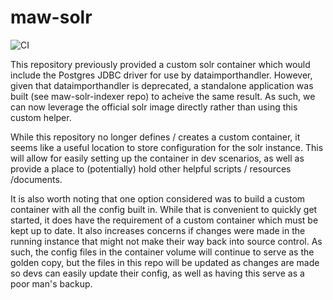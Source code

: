 # maw-solr

![CI](https://github.com/AerisG222/maw-solr/workflows/CI/badge.svg)

This repository previously provided a custom solr container which would include the Postgres JDBC driver for use by dataimporthandler.
However, given that dataimporthandler is deprecated, a standalone application was built (see maw-solr-indexer repo) to acheive the same result.
As such, we can now leverage the official solr image directly rather than using this custom helper.

While this repository no longer defines / creates a custom container, it seems like a useful location to store configuration for the solr instance.
This will allow for easily setting up the container in dev scenarios, as well as provide a place to (potentially) hold other helpful scripts / resources /documents.

It is also worth noting that one option considered was to build a custom container with all the config built in.  While that is convenient to quickly
get started, it does have the requirement of a custom container which must be kept up to date.  It also increases concerns if changes were made in the running instance that might not make their way back into source control.  As such, the config files in the container volume will continue to serve as the golden copy, but the files in this repo will be updated as changes are made so devs can easily update their config, as well as having this serve as a poor man's backup.
